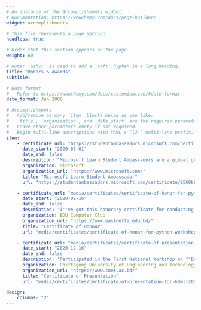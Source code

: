```yaml
---
# An instance of the Accomplishments widget.
# Documentation: https://wowchemy.com/docs/page-builder/
widget: accomplishments

# This file represents a page section.
headless: true

# Order that this section appears on the page.
weight: 60

# Note: `&shy;` is used to add a 'soft' hyphen in a long heading.
title: "Honors & Awards"
subtitle:

# Date format
#   Refer to https://wowchemy.com/docs/customization/#date-format
date_format: Jan 2006

# Accomplishments.
#   Add/remove as many `item` blocks below as you like.
#   `title`, `organization`, and `date_start` are the required parameters.
#   Leave other parameters empty if not required.
#   Begin multi-line descriptions with YAML's `|2-` multi-line prefix.
item:
    - certificate_url: "https://studentambassadors.microsoft.com/certificate/9560b827-0fe9-410a-a948-a7a5dd71cea7"
      date_start: "2020-03-01"
      date_end: false
      description: "Microsoft Learn Student Ambassadors are a global group of campus leaders who are eager to help fellow students, create robust tech communities, and develop technical and career skills for the future."
      organization: Microsoft
      organization_url: "https://www.microsoft.com/"
      title: "Microsoft Learn Student Ambassador"
      url: "https://studentambassadors.microsoft.com/certificate/9560b827-0fe9-410a-a948-a7a5dd71cea7"

    - certificate_url: "media/certificates/certificate-of-honor-for-python-workshop-at-edu.pdf"
      date_start: "2020-02-16"
      date_end: false
      description: 'I''ve got this honorary certificate for conducting a 3 days long workshop on *"Fundamentals of Python"* as a trainer at my university within the period of my undergraduate course. I played the role of a trainer in this workshop along with one of my friends [Muhammad Sakib Khan Inan](https://www.linkedin.com/in/skinan/) who is in the same university and also was the co-trainer for the workshop.'
      organization: EDU Computer Club
      organization_url: "https://www.eastdelta.edu.bd/"
      title: "Certificate of Honour"
      url: "media/certificates/certificate-of-honor-for-python-workshop-at-edu.pdf"

    - certificate_url: "media/certificates/certificate-of-presentation-for-bdml-2020.pdf"
      date_start: "2020-12-16"
      date_end: false
      description: 'Participated in the First National Workshop on *"Big Data and Machine Learning (BDML 2020)"* organized by Dept. of Computer Science & Engineering, CUET. I''ve presented an idea on Fake News Detection Using Machine Learning-based approach along with [Rubaiath E Ulfath](https://www.linkedin.com/in/rubaiath-e-ulfath/) and [Muhammad Sakib Khan Inan](https://www.linkedin.com/in/skinan/).'
      organization: Chittagong University of Engineering and Technology
      organization_url: "https://www.cuet.ac.bd/"
      title: "Certificate of Presentation"
      url: "media/certificates/certificate-of-presentation-for-bdml-2020.pdf"

design:
    columns: "2"
---
```

